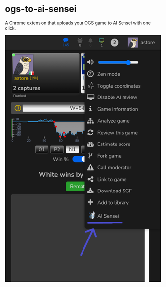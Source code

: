 # ogs-to-ai-sensei
A Chrome extension that uploads your OGS game to AI Sensei with one click.

![Example](example.png)
